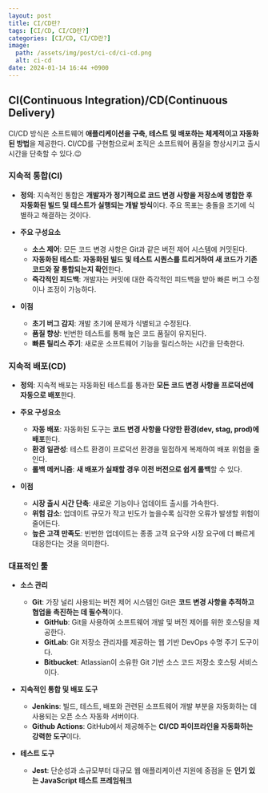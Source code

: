 ```yaml
---
layout: post
title: CI/CD란?
tags: [CI/CD, CI/CD란?]
categories: [CI/CD, CI/CD란?]
image:
  path: /assets/img/post/ci-cd/ci-cd.png
  alt: ci-cd
date: 2024-01-14 16:44 +0900
---
```


## CI(Continuous Integration)/CD(Continuous Delivery)

CI/CD 방식은 소프트웨어 **애플리케이션을 구축, 테스트 및 배포하는 체계적이고 자동화된 방법**을 제공한다. CI/CD를 구현함으로써 조직은 소프트웨어 품질을 향상시키고 출시 시간을 단축할 수 있다.😉

### 지속적 통합(CI)

- **정의**: 지속적인 통합은 **개발자가 정기적으로 코드 변경 사항을 저장소에 병합한 후 자동화된 빌드 및 테스트가 실행되는 개발 방식**이다. 주요 목표는 충돌을 조기에 식별하고 해결하는 것이다.

- **주요 구성요소**
  - **소스 제어**: 모든 코드 변경 사항은 Git과 같은 버전 제어 시스템에 커밋된다.
  - **자동화된 테스트**: **자동화된 빌드 및 테스트 시퀀스를 트리거하여 새 코드가 기존 코드와 잘 통합되는지 확인**한다.
  - **즉각적인 피드백**: 개발자는 커밋에 대한 즉각적인 피드백을 받아 빠른 버그 수정이나 조정이 가능하다.
- **이점**
  - **초기 버그 감지**: 개발 초기에 문제가 식별되고 수정된다.
  - **품질 향상**: 빈번한 테스트를 통해 높은 코드 품질이 유지된다.
  - **빠른 릴리스 주기**: 새로운 소프트웨어 기능을 릴리스하는 시간을 단축한다.

### 지속적 배포(CD)

- **정의**: 지속적 배포는 자동화된 테스트를 통과한 **모든 코드 변경 사항을 프로덕션에 자동으로 배포**한다.

- **주요 구성요소**
  - **자동 배포**: 자동화된 도구는 **코드 변경 사항을 다양한 환경(dev, stag, prod)에 배포**한다.
  - **환경 일관성**: 테스트 환경이 프로덕션 환경을 밀접하게 복제하여 배포 위험을 줄인다.
  - **롤백 메커니즘**: **새 배포가 실패할 경우 이전 버전으로 쉽게 롤백**할 수 있다.
- **이점**
  - **시장 출시 시간 단축**: 새로운 기능이나 업데이트 출시를 가속한다.
  - **위험 감소**: 업데이트 규모가 작고 빈도가 높을수록 심각한 오류가 발생할 위험이 줄어든다.
  - **높은 고객 만족도**: 빈번한 업데이트는 종종 고객 요구와 시장 요구에 더 빠르게 대응한다는 것을 의미한다.

### 대표적인 툴

- **소스 관리**

  - **Git**: 가장 널리 사용되는 버전 제어 시스템인 Git은 **코드 변경 사항을 추적하고 협업을 촉진하는 데 필수적**이다.
    - **GitHub**: Git을 사용하여 소프트웨어 개발 및 버전 제어를 위한 호스팅을 제공한다.
    - **GitLab**: Git 저장소 관리자를 제공하는 웹 기반 DevOps 수명 주기 도구이다.
    - **Bitbucket**: Atlassian이 소유한 Git 기반 소스 코드 저장소 호스팅 서비스이다.

- **지속적인 통합 및 배포 도구**

  - **Jenkins**: 빌드, 테스트, 배포와 관련된 소프트웨어 개발 부분을 자동화하는 데 사용되는 오픈 소스 자동화 서버이다.
  - **Github Actions**: GitHub에서 제공해주는 **CI/CD 파이프라인을 자동화하는 강력한 도구**이다.

- **테스트 도구**
  - **Jest**: 단순성과 소규모부터 대규모 웹 애플리케이션 지원에 중점을 둔 **인기 있는 JavaScript 테스트 프레임워크**
